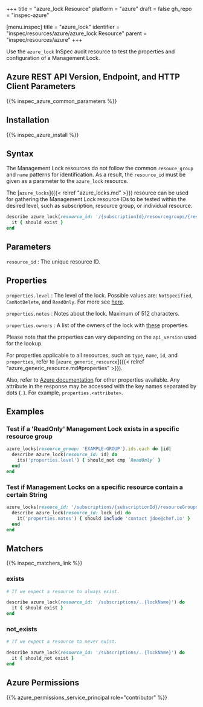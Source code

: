 +++
title = "azure_lock Resource"
platform = "azure"
draft = false
gh_repo = "inspec-azure"

[menu.inspec]
title = "azure_lock"
identifier = "inspec/resources/azure/azure_lock Resource"
parent = "inspec/resources/azure"
+++

Use the `azure_lock` InSpec audit resource to test the properties and configuration of a Management Lock.

## Azure REST API Version, Endpoint, and HTTP Client Parameters

{{% inspec_azure_common_parameters %}}

## Installation

{{% inspec_azure_install %}}

## Syntax

The Management Lock resources do not follow the common `resouce_group` and `name` patterns for identification. As a result, the `resource_id` must be given as a parameter to the `azure_lock` resource.

The [`azure_locks`]({{< relref "azure_locks.md" >}}) resource can be used for gathering the Management Lock resource IDs to be tested within the desired level, such as subscription, resource group, or individual resource.

```ruby
describe azure_lock(resource_id: '/{subscriptionId}/resourcegroups/{resourceGroupName}/providers/{resourceProviderNamespace}/{parentResourcePath}/{resourceType}/{resourceName}/providers/Microsoft.Authorization/locks/{lockName}') do
  it { should exist }
end
```

## Parameters

`resource_id`
: The unique resource ID.

## Properties

`properties.level`
: The level of the lock. Possible values are: `NotSpecified`, `CanNotDelete`, and `ReadOnly`. For more see [here](https://docs.microsoft.com/en-us/rest/api/resources/managementlocks/getatresourcelevel#locklevel).

`properties.notes`
: Notes about the lock. Maximum of 512 characters.

`properties.owners`
: A list of the owners of the lock with [these](https://docs.microsoft.com/en-us/rest/api/resources/managementlocks/getatresourcelevel#managementlockowner) properties.

Please note that the properties can vary depending on the `api_version` used for the lookup.

For properties applicable to all resources, such as `type`, `name`, `id`, and `properties`, refer to [`azure_generic_resource`]({{< relref "azure_generic_resource.md#properties" >}}).

Also, refer to [Azure documentation](https://docs.microsoft.com/en-us/rest/api/resources/managementlocks/getatresourcelevel#managementlockobject) for other properties available. Any attribute in the response may be accessed with the key names separated by dots (`.`). For example, `properties.<attribute>`.

## Examples

### Test if a 'ReadOnly' Management Lock exists in a specific resource group

```ruby
azure_locks(resource_group: 'EXAMPLE-GROUP').ids.each do |id|
  describe azure_lock(resource_id: id) do
    its('properties.level') { should_not cmp `ReadOnly` }
  end
end
```

### Test if Management Locks on a specific resource contain a certain String

```ruby
azure_locks(resouce_id: '/subscriptions/{subscriptionId}/resourceGroups/{resourceGroup}/providers/Microsoft.Compute/virtualMachines/{vmName}').ids.each do |lock_id|
  describe azure_lock(resource_id: lock_id) do
    it('properties.notes') { should include 'contact jdoe@chef.io' }
  end
end
```

## Matchers

{{% inspec_matchers_link %}}

### exists

```ruby
# If we expect a resource to always exist.

describe azure_lock(resource_id: '/subscriptions/..{lockName}') do
  it { should exist }
end
```

### not_exists

```ruby
# If we expect a resource to never exist.

describe azure_lock(resource_id: '/subscriptions/..{lockName}') do
  it { should_not exist }
end
```

## Azure Permissions

{{% azure_permissions_service_principal role="contributor" %}}
